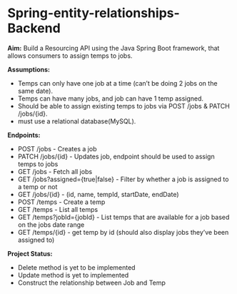 # Spring-entity-relationships-Backend

**Aim:**
Build a Resourcing API using the Java Spring Boot framework, that allows consumers to assign temps to jobs.

**Assumptions:**
- Temps can only have one job at a time (can’t be doing 2 jobs on the same date).
- Temps can have many jobs, and job can have 1 temp assigned.
- Should be able to assign existing temps to jobs via POST /jobs & PATCH /jobs/{id}.
- must use a relational database(MySQL).

**Endpoints:**
- POST /jobs - Creates a job
- PATCH /jobs/{id} - Updates job, endpoint should be used to assign temps to jobs
- GET /jobs - Fetch all jobs
- GET /jobs?assigned={true|false} - Filter by whether a job is assigned to a temp or not
- GET /jobs/{id} - (id, name, tempId, startDate, endDate)
- POST /temps - Create a temp
- GET /temps - List all temps
- GET /temps?jobId={jobId} - List temps that are available for a job based on the jobs date range
- GET /temps/{id} - get temp by id (should also display jobs they’ve been assigned to)

**Project Status:**
- Delete method is yet to be implemented
- Update method is yet to implemented
- Construct the relationship between Job and Temp 

